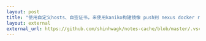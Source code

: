 ```yaml
---
layout: post
title: "使用自定义hosts、自签证书，来使用kaniko构建镜像 push到 nexus docker registry"
layout: external
external_url: https://github.com/shinhwagk/notes-cache/blob/master/.vscode/settings.json
---
```

